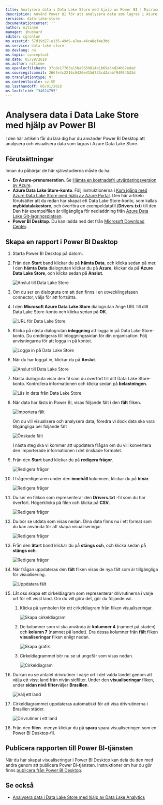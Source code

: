 ```yaml
---
title: Analysera data i Data Lake Store med hjälp av Power BI | Microsoft Docs
description: Använd Power BI för att analysera data som lagras i Azure Data Lake Store
services: data-lake-store
documentationcenter: ''
author: nitinme
manager: jhubbard
editor: cgronlun
ms.assetid: 57d19d27-e135-49d9-a7ea-46c48ef4e3bd
ms.service: data-lake-store
ms.devlang: na
ms.topic: conceptual
ms.date: 05/29/2018
ms.author: nitinme
ms.openlocfilehash: 37cde17703a15ba5659814e1b65a54d24b67edad
ms.sourcegitcommit: 266fe4c2216c0420e415d733cd3abbf94994533d
ms.translationtype: MT
ms.contentlocale: sv-SE
ms.lasthandoff: 06/01/2018
ms.locfileid: "34624795"
---
```

# <a name="analyze-data-in-data-lake-store-by-using-power-bi"></a>Analysera data i Data Lake Store med hjälp av Power BI
I den här artikeln får du lära dig hur du använder Power BI Desktop att analysera och visualisera data som lagras i Azure Data Lake Store.

## <a name="prerequisites"></a>Förutsättningar
Innan du påbörjar de här självstudierna måste du ha:

* **En Azure-prenumeration**. Se [Hämta en kostnadsfri utvärderingsversion av Azure](https://azure.microsoft.com/pricing/free-trial/).
* **Azure Data Lake Store-konto**. Följ instruktionerna i [Kom igång med Azure Data Lake Store med hjälp av Azure Portal](data-lake-store-get-started-portal.md). Den här artikeln förutsätter att du redan har skapat ett Data Lake Store-konto, som kallas **mybidatalakestore**, och överföra en exempeldatafil (**Drivers.txt**) till den. Den här exempelfilen är tillgängliga för nedladdning från [Azure Data Lake Git-lagringsplatsen](https://github.com/Azure/usql/tree/master/Examples/Samples/Data/AmbulanceData/Drivers.txt).
* **Power BI Desktop**. Du kan ladda ned det från [Microsoft Download Center](https://www.microsoft.com/en-us/download/details.aspx?id=45331). 

## <a name="create-a-report-in-power-bi-desktop"></a>Skapa en rapport i Power BI Desktop
1. Starta Power BI Desktop på datorn.
2. Från den **Start** band klickar du på **hämta Data**, och klicka sedan på mer. I den **hämta Data** dialogrutan klickar du på **Azure**, klickar du på **Azure Data Lake Store**, och klicka sedan på **Anslut**.
   
    ![Anslut till Data Lake Store](./media/data-lake-store-power-bi/get-data-lake-store-account.png "ansluta till Data Lake Store")
3. Om du ser en dialogruta om att den finns i en utvecklingsfasen connector, välja för att fortsätta.
4. I den **Microsoft Azure Data Lake Store** dialogrutan Ange URL till ditt Data Lake Store-konto och klicka sedan på **OK**.
   
    ![URL för Data Lake Store](./media/data-lake-store-power-bi/get-data-lake-store-account-url.png "URL för Data Lake Store")
5. Klicka på nästa dialogrutan **inloggning** att logga in på Data Lake Store-konto. Du omdirigeras till inloggningssidan för din organisation. Följ anvisningarna för att logga in på kontot.
   
    ![Logga in på Data Lake Store](./media/data-lake-store-power-bi/get-data-lake-store-account-signin.png "logga in på Data Lake Store")
6. När du har loggat in, klickar du på **Anslut**.
   
    ![Anslut till Data Lake Store](./media/data-lake-store-power-bi/get-data-lake-store-account-connect.png "ansluta till Data Lake Store")
7. Nästa dialogruta visar den fil som du överfört till ditt Data Lake Store-konto. Kontrollera informationen och klicka sedan på **belastningen**.
   
    ![Läs in data från Data Lake Store](./media/data-lake-store-power-bi/get-data-lake-store-account-load.png "läsa in data från Data Lake Store")
8. När data har lästs in Power BI, visas följande fält i den **fält** fliken.
   
    ![Importera fält](./media/data-lake-store-power-bi/imported-fields.png "importeras fält")
   
    Om du vill visualisera och analysera data, föredra vi dock data ska vara tillgängliga per följande fält
   
    ![Önskade fält](./media/data-lake-store-power-bi/desired-fields.png "önskade fält")
   
    I nästa steg ska vi kommer att uppdatera frågan om du vill konvertera den importerade informationen i det önskade formatet.
9. Från den **Start** band klickar du på **redigera frågor**.
   
    ![Redigera frågor](./media/data-lake-store-power-bi/edit-queries.png "redigera frågor")
10. I frågeredigeraren under den **innehåll** kolumnen, klickar du på **binär**.
    
    ![Redigera frågor](./media/data-lake-store-power-bi/convert-query1.png "redigera frågor")
11. Du ser en filikon som representerar den **Drivers.txt** -fil som du har överfört. Högerklicka på filen och klicka på **CSV**.    
    
    ![Redigera frågor](./media/data-lake-store-power-bi/convert-query2.png "redigera frågor")
12. Du bör se utdata som visas nedan. Dina data finns nu i ett format som du kan använda för att skapa visualiseringar.
    
    ![Redigera frågor](./media/data-lake-store-power-bi/convert-query3.png "redigera frågor")
13. Från den **Start** band klickar du på **stängs och**, och klicka sedan på **stängs och**.
    
    ![Redigera frågor](./media/data-lake-store-power-bi/load-edited-query.png "redigera frågor")
14. När frågan uppdateras den **fält** fliken visas de nya fält som är tillgängliga för visualisering.
    
    ![Uppdatera fält](./media/data-lake-store-power-bi/updated-query-fields.png "uppdatera fält")
15. Låt oss skapa ett cirkeldiagram som representerar drivrutinerna i varje ort för ett visst land. Om du vill göra det, gör du följande val.
    
    1. Klicka på symbolen för ett cirkeldiagram från fliken visualiseringar.
       
        ![Skapa cirkeldiagram](./media/data-lake-store-power-bi/create-pie-chart.png "skapa cirkeldiagram")
    2. De kolumner som vi ska använda är **kolumner 4** (namnet på staden) och **kolumn 7** (namnet på landet). Dra dessa kolumner från **fält** fliken **visualiseringar** fliken enligt nedan.
       
        ![Skapa grafik](./media/data-lake-store-power-bi/create-visualizations.png "skapa grafik")
    3. Cirkeldiagrammet bör nu se ut ungefär som visas nedan.
       
        ![Cirkeldiagram](./media/data-lake-store-power-bi/pie-chart.png "skapa grafik")
16. Du kan nu se antalet drivrutiner i varje ort i det valda landet genom att välja ett visst land från nivån sidfilter. Under den **visualiseringar** fliken, under **sidan nivå filter**väljer **Brasilien**.
    
    ![Välj ett land](./media/data-lake-store-power-bi/select-country.png "Välj land")
17. Cirkeldiagrammet uppdateras automatiskt för att visa drivrutinerna i Brasilien städer.
    
    ![Drivrutiner i ett land](./media/data-lake-store-power-bi/driver-per-country.png "drivrutiner per land")
18. Från den **filen** -menyn klickar du på **spara** spara visualiseringen som en Power BI Desktop-fil.

## <a name="publish-report-to-power-bi-service"></a>Publicera rapporten till Power BI-tjänsten
När du har skapat visualiseringar i Power BI Desktop kan dela du den med andra genom att publicera Power BI-tjänsten. Instruktioner om hur du gör finns [publicera från Power BI Desktop](https://powerbi.microsoft.com/documentation/powerbi-desktop-upload-desktop-files/).

## <a name="see-also"></a>Se också
* [Analysera data i Data Lake Store med hjälp av Data Lake Analytics](../data-lake-analytics/data-lake-analytics-get-started-portal.md)


